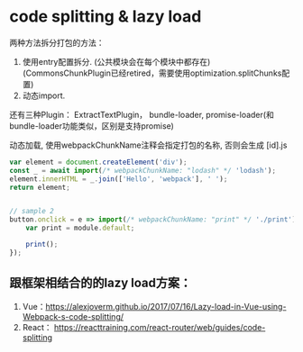 # code splitting & lazy load
两种方法拆分打包的方法：
1. 使用entry配置拆分. (公共模块会在每个模块中都存在) (CommonsChunkPlugin已经retired，需要使用optimization.splitChunks配置)
2. 动态import.



还有三种Plugin： ExtractTextPlugin， bundle-loader, promise-loader(和bundle-loader功能类似，区别是支持promise)

动态加载, 使用webpackChunkName注释会指定打包的名称, 否则会生成 [id].js
```js
var element = document.createElement('div');
const _ = await import(/* webpackChunkName: "lodash" */ 'lodash');
element.innerHTML = _.join(['Hello', 'webpack'], ' ');
return element;


// sample 2
button.onclick = e => import(/* webpackChunkName: "print" */ './print').then(module => {
    var print = module.default;

    print();
});

```


## 跟框架相结合的的lazy load方案：
1. Vue：https://alexjoverm.github.io/2017/07/16/Lazy-load-in-Vue-using-Webpack-s-code-splitting/
2. React：
https://reacttraining.com/react-router/web/guides/code-splitting

